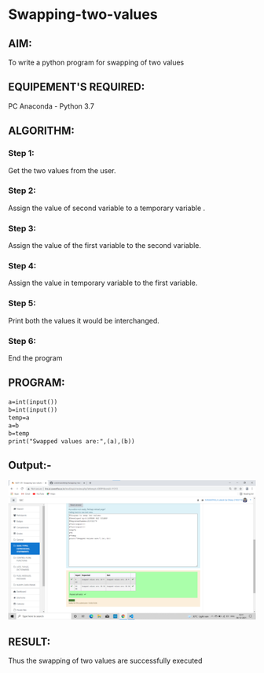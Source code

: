# Swapping-two-values
## AIM:
To write a python program for swapping of two values
## EQUIPEMENT'S REQUIRED: 
PC
Anaconda - Python 3.7
## ALGORITHM: 
### Step 1:
Get the two values from the user.
### Step 2: 
Assign the value of second variable to a temporary variable .
### Step 3: 
Assign the value of the first variable to the second variable.
### Step 4:  
Assign the value in temporary variable to the first variable.
### Step 5: 
Print both the values it would be interchanged.
### Step 6: 
End the program
## PROGRAM:
~~~
a=int(input())
b=int(input())
temp=a
a=b
b=temp
print("Swapped values are:",(a),(b))
~~~

## Output:-
![Swapping](/variables/pic.png)

## RESULT:
Thus the swapping of two values are successfully executed



